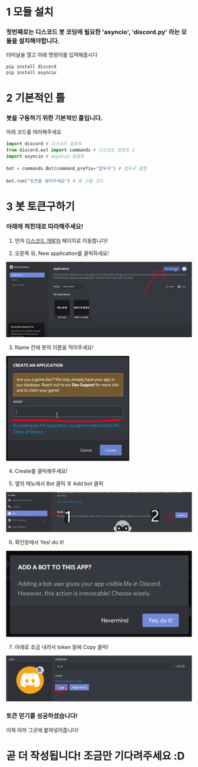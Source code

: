 # 1 모듈 설치
### 첫번째로는 디스코드 봇 코딩에 필요한 'asyncio', 'discord.py' 라는 모듈을 설치해야합니다.
터미널을 열고 아래 명령어를 입력해줍시다
```
pip install discord
pip install asyncio
```
# 2 기본적인 틀
### 봇을 구동하기 위한 기본적인 틀입니다.
아래 코드를 따라해주세요
```py
import discord # 디스코드 임포트
from discord.ext import commands # 디스코드 임포트 2
import asyncio # asyncio 임포트

bot = commands.Bot(command_prefix="접두사") # 접두사 설정

bot.run("토큰을 넣어주세요") # 봇 구동 코드
```
# 3 봇 토큰구하기
### 아래에 적힌데로 따라해주세요!
1. 먼저 [디스코드 개발자](https://discord.com/developers) 페이지로 이동합니다!

2. 오른쪽 위, New application를 클릭하세요!
<img src="https://github.com/TEAMTEB/discord.py-ext-class/blob/main/1%ED%8E%B8%20%EC%84%B8%ED%8C%85%EA%B3%BC%20%EA%B0%84%EB%8B%A8%ED%95%9C%20%EB%8C%80%ED%99%94/v11.png?raw=true">

3. Name 칸에 봇의 이름을 적어주세요!
<img src="https://github.com/TEAMTEB/discord.py-ext-class/blob/main/1%ED%8E%B8%20%EC%84%B8%ED%8C%85%EA%B3%BC%20%EA%B0%84%EB%8B%A8%ED%95%9C%20%EB%8C%80%ED%99%94/v12.png?raw=true">

4. Create를 클릭해주세요!

5. 옆의 메뉴에서 Bot 클릭 후 Add bot 클릭
<img src="https://github.com/TEAMTEB/discord.py-ext-class/blob/main/1%ED%8E%B8%20%EC%84%B8%ED%8C%85%EA%B3%BC%20%EA%B0%84%EB%8B%A8%ED%95%9C%20%EB%8C%80%ED%99%94/v13.png?raw=true">

6. 확인창에서 Yes! do it!
<img src="https://github.com/TEAMTEB/discord.py-ext-class/blob/main/1%ED%8E%B8%20%EC%84%B8%ED%8C%85%EA%B3%BC%20%EA%B0%84%EB%8B%A8%ED%95%9C%20%EB%8C%80%ED%99%94/v14.png?raw=true">

7. 아래로 조금 내려서 token 밑에 Copy 클릭!
<img src="https://github.com/TEAMTEB/discord.py-ext-class/blob/main/1%ED%8E%B8%20%EC%84%B8%ED%8C%85%EA%B3%BC%20%EA%B0%84%EB%8B%A8%ED%95%9C%20%EB%8C%80%ED%99%94/v15.png?raw=true">

### 토큰 얻기를 성공하셨습니다!
이제 아까 그곳에 붙여넣어줍니다!

# 곧 더 작성됩니다! 조금만 기다려주세요 :D
